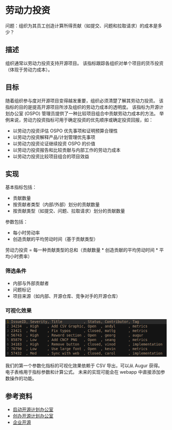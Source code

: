 # 劳动力投资

问题：组织为其员工创造计算所得贡献（如提交、问题和拉取请求）的成本是多少？

## 描述

组织通常以劳动力投资支持开源项目。 该指标跟踪各组织对单个项目的货币投资（体现于劳动力成本）。

## 目标

随着组织参与度对开源项目变得越发重要，组织必须清楚了解其劳动力投资。 该指标的目的是提高开源项目所涉及组织的劳动力成本的透明度。 该指标为开源计划办公室 (OSPO) 管理员提供了一种比较项目组合中贡献劳动力成本的方法。 举例来说，劳动力投资指标可用于确定投资的优先顺序或确定投资回报，如：

  * 以劳动力投资评估 OSPO 优先事项和证明预算合理性
  * 以劳动力投资解释产品/计划管理优先事项
  * 以劳动力投资论证继续投资 OSPO 的价值
  * 以劳动力投资报告和比较贡献与内部工作的劳动力成本
  * 以劳动力投资比较项目组合的项目效益

## 实现

基本指标包括：

- 贡献数量
- 按贡献者类型（内部/外部）划分的贡献数量
- 按贡献类型（如提交、问题、拉取请求）划分的贡献数量

参数包括：

- 每小时劳动率
- 创造贡献的平均劳动时间（基于贡献类型）

劳动力投资 = 每一种贡献类型的总和（贡献数量 * 创造贡献的平均劳动时间 * 平均小时费率）

### 筛选条件

* 内部与外部贡献者
* 问题标记
* 项目来源（如内部、开源仓库、竞争对手的开源仓库）

### 可视化效果

![csv](images/labor-investment_csv.png)

我们的第一个参数化指标的可视化效果依赖于 CSV 导出，可以从 Augur 获得。 电子表格用于指标参数和计算公式。  未来的实现可能会在 webapp 中直接添加参数操作的功能。


## 参考资料

- [启动开源计划办公室](https://www.slideshare.net/caniszczyk/starting-an-open-source-program-office-ospo)
- [创办开源计划办公室](https://events19.linuxfoundation.org/wp-content/uploads/2018/07/OSLS_2019-untold-story-of-OSPO.pdf)
- [企业开源](https://d1.awsstatic.com/Open%20Source/enterprise-oss-book.pdf)
